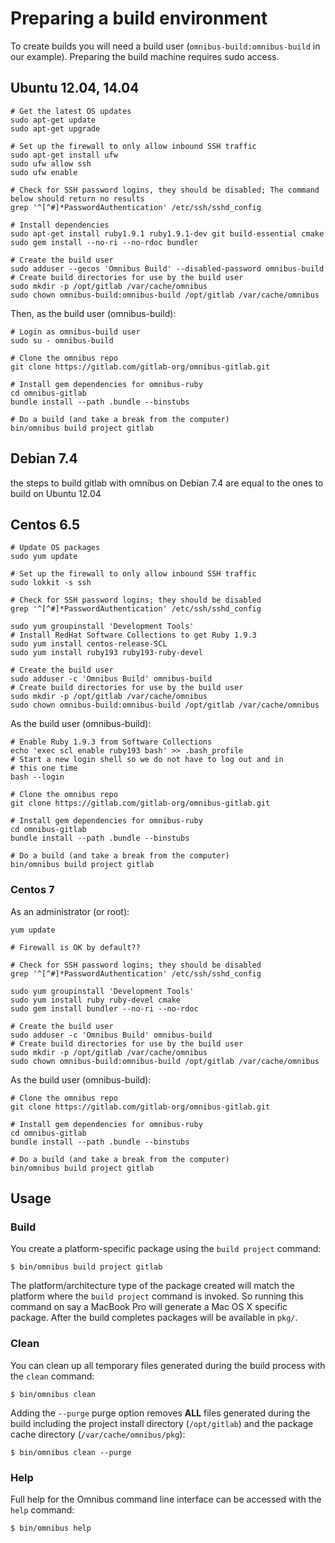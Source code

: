 # Preparing a build environment

To create builds you will need a build user (`omnibus-build:omnibus-build` in our example).
Preparing the build machine requires sudo access.

## Ubuntu 12.04, 14.04

```shell
# Get the latest OS updates
sudo apt-get update
sudo apt-get upgrade

# Set up the firewall to only allow inbound SSH traffic
sudo apt-get install ufw
sudo ufw allow ssh
sudo ufw enable

# Check for SSH password logins, they should be disabled; The command below should return no results
grep '^[^#]*PasswordAuthentication' /etc/ssh/sshd_config

# Install dependencies
sudo apt-get install ruby1.9.1 ruby1.9.1-dev git build-essential cmake
sudo gem install --no-ri --no-rdoc bundler

# Create the build user
sudo adduser --gecos 'Omnibus Build' --disabled-password omnibus-build
# Create build directories for use by the build user
sudo mkdir -p /opt/gitlab /var/cache/omnibus
sudo chown omnibus-build:omnibus-build /opt/gitlab /var/cache/omnibus
```

Then, as the build user (omnibus-build):

```shell
# Login as omnibus-build user
sudo su - omnibus-build

# Clone the omnibus repo
git clone https://gitlab.com/gitlab-org/omnibus-gitlab.git

# Install gem dependencies for omnibus-ruby
cd omnibus-gitlab
bundle install --path .bundle --binstubs

# Do a build (and take a break from the computer)
bin/omnibus build project gitlab
```

## Debian 7.4

the steps to build gitlab with omnibus on Debian 7.4 are equal to the ones to build on Ubuntu 12.04

## Centos 6.5

```shell
# Update OS packages
sudo yum update

# Set up the firewall to only allow inbound SSH traffic
sudo lokkit -s ssh

# Check for SSH password logins; they should be disabled
grep '^[^#]*PasswordAuthentication' /etc/ssh/sshd_config

sudo yum groupinstall 'Development Tools'
# Install RedHat Software Collections to get Ruby 1.9.3
sudo yum install centos-release-SCL
sudo yum install ruby193 ruby193-ruby-devel

# Create the build user
sudo adduser -c 'Omnibus Build' omnibus-build
# Create build directories for use by the build user
sudo mkdir -p /opt/gitlab /var/cache/omnibus
sudo chown omnibus-build:omnibus-build /opt/gitlab /var/cache/omnibus
```

As the build user (omnibus-build):

```shell
# Enable Ruby 1.9.3 from Software Collections
echo 'exec scl enable ruby193 bash' >> .bash_profile
# Start a new login shell so we do not have to log out and in
# this one time
bash --login

# Clone the omnibus repo
git clone https://gitlab.com/gitlab-org/omnibus-gitlab.git

# Install gem dependencies for omnibus-ruby
cd omnibus-gitlab
bundle install --path .bundle --binstubs

# Do a build (and take a break from the computer)
bin/omnibus build project gitlab
```

### Centos 7

As an administrator (or root):

```
yum update

# Firewall is OK by default??

# Check for SSH password logins; they should be disabled
grep '^[^#]*PasswordAuthentication' /etc/ssh/sshd_config

sudo yum groupinstall 'Development Tools'
sudo yum install ruby ruby-devel cmake
sudo gem install bundler --no-ri --no-rdoc

# Create the build user
sudo adduser -c 'Omnibus Build' omnibus-build
# Create build directories for use by the build user
sudo mkdir -p /opt/gitlab /var/cache/omnibus
sudo chown omnibus-build:omnibus-build /opt/gitlab /var/cache/omnibus
```

As the build user (omnibus-build):

```shell
# Clone the omnibus repo
git clone https://gitlab.com/gitlab-org/omnibus-gitlab.git

# Install gem dependencies for omnibus-ruby
cd omnibus-gitlab
bundle install --path .bundle --binstubs

# Do a build (and take a break from the computer)
bin/omnibus build project gitlab
```

## Usage

### Build

You create a platform-specific package using the `build project` command:

```shell
$ bin/omnibus build project gitlab
```

The platform/architecture type of the package created will match the platform
where the `build project` command is invoked. So running this command on say a
MacBook Pro will generate a Mac OS X specific package. After the build
completes packages will be available in `pkg/`.

### Clean

You can clean up all temporary files generated during the build process with
the `clean` command:

```shell
$ bin/omnibus clean
```

Adding the `--purge` purge option removes __ALL__ files generated during the
build including the project install directory (`/opt/gitlab`) and
the package cache directory (`/var/cache/omnibus/pkg`):

```shell
$ bin/omnibus clean --purge
```

### Help

Full help for the Omnibus command line interface can be accessed with the
`help` command:

```shell
$ bin/omnibus help
```
